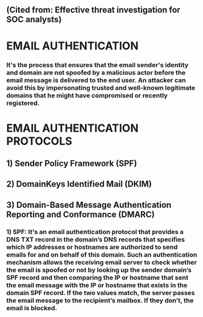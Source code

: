## (Cited from: Effective threat investigation for SOC analysts)

# EMAIL AUTHENTICATION

### It's the process that ensures that the email sender's identity and domain are not spoofed by a malicious actor before the email message is delivered to the end user. An attacker can avoid this by impersonating trusted and well-known legitimate domains that he might have compromised or recently registered.

# EMAIL AUTHENTICATION PROTOCOLS

## 1) Sender Policy Framework (SPF)

## 2) DomainKeys Identified Mail (DKIM)

## 3) Domain-Based Message Authentication Reporting and Conformance (DMARC) 


### 1) SPF:  It's an email authentication protocol that provides a DNS TXT record in the domain’s DNS records that specifies which IP addresses or hostnames are authorized to send emails for and on behalf of this domain. Such an authentication mechanism allows the receiving email server to check whether the email is spoofed or not by looking up the sender domain’s SPF record and then comparing the IP or hostname that sent the email message with the IP or hostname that exists in the domain SPF record. If the two values match, the server passes the email message to the recipient’s mailbox. If they don’t, the email is blocked.  
